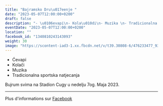 ```yaml
---
title: "Bajramsko Dru\u017eenje "
date: "2023-05-07T12:00:00+0200"
draft: false
description: "- \u0106evapi\n- Kola\u010di\n- Muzika \n- Tradicionalna sportska natjecanja\n\nBujrum svima na Stadion Cugy u nedelju 7og. Maja 2023."
eventDate: "2023-05-07T12:00:00+0200"
location: ""
facebook_id: "1340810243143093"
weight: 30
image: "https://scontent-iad3-1.xx.fbcdn.net/v/t39.30808-6/476233477_936651505262116_4103480540059516894_n.jpg?_nc_cat=110&ccb=1-7&_nc_sid=9e60e4&_nc_ohc=jb63L1rZmzAQ7kNvwE8I5cN&_nc_oc=AdnklpIbtKe0zoq24iRpbRyKDdBGtE-0nlAFfbf-mPtTlCIVANC-ViKOFdSB4fmh2Ck&_nc_zt=23&_nc_ht=scontent-iad3-1.xx&edm=ABTKTjYEAAAA&_nc_gid=WyewJa_162RaIPZ7YRU26Q&oh=00_AfFHVnh-XYY1qe31WGIsT1OAvW8irpkGtir0HjpPjMqYAw&oe=680F704B"
---
```


- Ćevapi
- Kolači
- Muzika 
- Tradicionalna sportska natjecanja

Bujrum svima na Stadion Cugy u nedelju 7og. Maja 2023.

---

Plus d'informations sur [Facebook](https://facebook.com/events/1340810243143093)